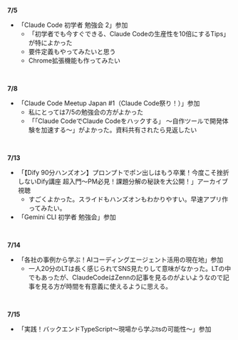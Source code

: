 **7/5**
- 「Claude Code 初学者 勉強会 2」参加
  - 「初学者でも今すぐできる、Claude Codeの生産性を10倍にするTips」が特によかった
  - 要件定義もやってみたいと思う
  - Chrome拡張機能も作ってみたい
<br>

**7/8**
- 「Claude Code Meetup Japan #1（Claude Code祭り！）」参加
  - 私にとっては7/5の勉強会の方がよかった
  - 「「Claude CodeでClaude Codeをハックする」 〜自作ツールで開発体験を加速する〜」がよかった。資料共有されたら見返したい
<br>

**7/13**
- 「【Dify 90分ハンズオン】プロンプトでポン出しはもう卒業！今度こそ挫折しないDify講座 超入門〜PM必見！課題分解の秘訣を大公開！」アーカイブ視聴
   - すごくよかった。スライドもハンズオンもわかりやすい。早速アプリ作ってみたい。
- 「Gemini CLI 初学者 勉強会」参加
<br>

**7/14**
- 「各社の事例から学ぶ！AIコーディングエージェント活用の現在地」参加
   - 一人20分のLTは長く感じられてSNS見たりして意味がなかった。LTの中でもあったが、ClaudeCodeはZennの記事を見るのがよいようなので記事を見る方が時間を有意義に使えるように思える。
<br>

**7/15**
- 「実践！バックエンドTypeScript〜現場から学ぶtsの可能性〜」参加
<br>
